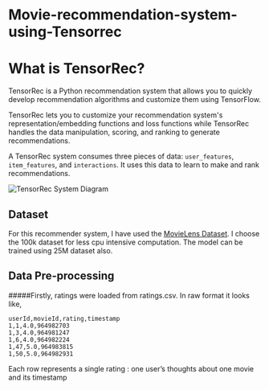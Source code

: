 # Movie-recommendation-system-using-Tensorrec

# What is TensorRec?
TensorRec is a Python recommendation system that allows you to quickly develop recommendation algorithms and customize them using TensorFlow.

TensorRec lets you to customize your recommendation system's representation/embedding functions and loss functions while TensorRec handles the data manipulation, scoring, and ranking to generate recommendations.

A TensorRec system consumes three pieces of data: `user_features`, `item_features`, and `interactions`. It uses this data to learn to make and rank recommendations.

![TensorRec System Diagram](https://raw.githubusercontent.com/jfkirk/tensorrec/master/examples/system_diagram.png)

## Dataset
For this recommender system, I have used the [MovieLens Dataset](https://grouplens.org/datasets/movielens/).
I choose the 100k dataset for less cpu intensive computation. The model can be trained using 25M dataset also.

## Data Pre-processing

#####Firstly,
ratings were loaded from ratings.csv. 
In raw format it looks like,

```
userId,movieId,rating,timestamp
1,1,4.0,964982703
1,3,4.0,964981247
1,6,4.0,964982224
1,47,5.0,964983815
1,50,5.0,964982931
```

Each row represents a single rating : one user’s thoughts about one movie and its timestamp





